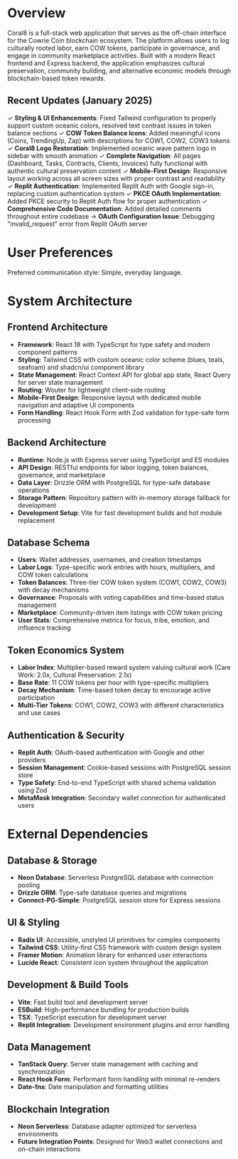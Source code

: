 # Overview

Coral8 is a full-stack web application that serves as the off-chain interface for the Cowrie Coin blockchain ecosystem. The platform allows users to log culturally rooted labor, earn COW tokens, participate in governance, and engage in community marketplace activities. Built with a modern React frontend and Express backend, the application emphasizes cultural preservation, community building, and alternative economic models through blockchain-based token rewards.

## Recent Updates (January 2025)

✓ **Styling & UI Enhancements**: Fixed Tailwind configuration to properly support custom oceanic colors, resolved text contrast issues in token balance sections
✓ **COW Token Balance Icons**: Added meaningful icons (Coins, TrendingUp, Zap) with descriptions for COW1, COW2, COW3 tokens  
✓ **Coral8 Logo Restoration**: Implemented oceanic wave pattern logo in sidebar with smooth animation
✓ **Complete Navigation**: All pages (Dashboard, Tasks, Contracts, Clients, Invoices) fully functional with authentic cultural preservation content
✓ **Mobile-First Design**: Responsive layout working across all screen sizes with proper contrast and readability
✓ **Replit Authentication**: Implemented Replit Auth with Google sign-in, replacing custom authentication system
✓ **PKCE OAuth Implementation**: Added PKCE security to Replit Auth flow for proper authentication
✓ **Comprehensive Code Documentation**: Added detailed comments throughout entire codebase
→ **OAuth Configuration Issue**: Debugging "invalid_request" error from Replit OAuth server

# User Preferences

Preferred communication style: Simple, everyday language.

# System Architecture

## Frontend Architecture
- **Framework**: React 18 with TypeScript for type safety and modern component patterns
- **Styling**: Tailwind CSS with custom oceanic color scheme (blues, teals, seafoam) and shadcn/ui component library
- **State Management**: React Context API for global app state, React Query for server state management
- **Routing**: Wouter for lightweight client-side routing
- **Mobile-First Design**: Responsive layout with dedicated mobile navigation and adaptive UI components
- **Form Handling**: React Hook Form with Zod validation for type-safe form processing

## Backend Architecture
- **Runtime**: Node.js with Express server using TypeScript and ES modules
- **API Design**: RESTful endpoints for labor logging, token balances, governance, and marketplace
- **Data Layer**: Drizzle ORM with PostgreSQL for type-safe database operations
- **Storage Pattern**: Repository pattern with in-memory storage fallback for development
- **Development Setup**: Vite for fast development builds and hot module replacement

## Database Schema
- **Users**: Wallet addresses, usernames, and creation timestamps
- **Labor Logs**: Type-specific work entries with hours, multipliers, and COW token calculations
- **Token Balances**: Three-tier COW token system (COW1, COW2, COW3) with decay mechanisms
- **Governance**: Proposals with voting capabilities and time-based status management
- **Marketplace**: Community-driven item listings with COW token pricing
- **User Stats**: Comprehensive metrics for focus, tribe, emotion, and influence tracking

## Token Economics System
- **Labor Index**: Multiplier-based reward system valuing cultural work (Care Work: 2.0x, Cultural Preservation: 2.1x)
- **Base Rate**: 11 COW tokens per hour with type-specific multipliers
- **Decay Mechanism**: Time-based token decay to encourage active participation
- **Multi-Tier Tokens**: COW1, COW2, COW3 with different characteristics and use cases

## Authentication & Security
- **Replit Auth**: OAuth-based authentication with Google and other providers
- **Session Management**: Cookie-based sessions with PostgreSQL session store
- **Type Safety**: End-to-end TypeScript with shared schema validation using Zod
- **MetaMask Integration**: Secondary wallet connection for authenticated users

# External Dependencies

## Database & Storage
- **Neon Database**: Serverless PostgreSQL database with connection pooling
- **Drizzle ORM**: Type-safe database queries and migrations
- **Connect-PG-Simple**: PostgreSQL session store for Express sessions

## UI & Styling
- **Radix UI**: Accessible, unstyled UI primitives for complex components
- **Tailwind CSS**: Utility-first CSS framework with custom design system
- **Framer Motion**: Animation library for enhanced user interactions
- **Lucide React**: Consistent icon system throughout the application

## Development & Build Tools
- **Vite**: Fast build tool and development server
- **ESBuild**: High-performance bundling for production builds
- **TSX**: TypeScript execution for development server
- **Replit Integration**: Development environment plugins and error handling

## Data Management
- **TanStack Query**: Server state management with caching and synchronization
- **React Hook Form**: Performant form handling with minimal re-renders
- **Date-fns**: Date manipulation and formatting utilities

## Blockchain Integration
- **Neon Serverless**: Database adapter optimized for serverless environments
- **Future Integration Points**: Designed for Web3 wallet connections and on-chain interactions
